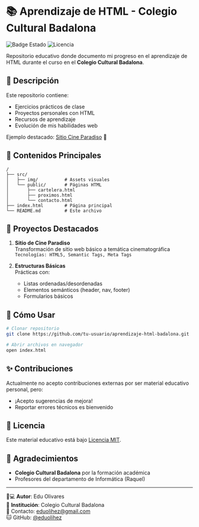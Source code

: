 # 📚 Aprendizaje de HTML - Colegio Cultural Badalona

![Badge Estado](https://img.shields.io/badge/Estado-En%20Desarrollo-brightgreen) 
![Licencia](https://img.shields.io/badge/Licencia-MIT-blue)

Repositorio educativo donde documento mi progreso en el aprendizaje de HTML durante el curso en el **Colegio Cultural Badalona**.

## 🎯 Descripción
Este repositorio contiene:
- Ejercicios prácticos de clase
- Proyectos personales con HTML
- Recursos de aprendizaje
- Evolución de mis habilidades web

Ejemplo destacado: [Sitio Cine Paradiso](src/public/cartelera.html) 🎥

## 📂 Contenidos Principales
```plaintext
/
├── src/
│   ├── img/          # Assets visuales
│   └── public/       # Páginas HTML
│       ├── cartelera.html
│       ├── proximos.html
│       └── contacto.html
├── index.html        # Página principal
└── README.md         # Este archivo
```

## 🚀 Proyectos Destacados
1. **Sitio de Cine Paradiso**  
   Transformación de sitio web básico a temática cinematográfica  
   `Tecnologías: HTML5, Semantic Tags, Meta Tags`

2. **Estructuras Básicas**  
   Prácticas con:
   - Listas ordenadas/desordenadas
   - Elementos semánticos (header, nav, footer)
   - Formularios básicos

## 📖 Cómo Usar
```bash
# Clonar repositorio
git clone https://github.com/tu-usuario/aprendizaje-html-badalona.git

# Abrir archivos en navegador
open index.html
```

## ✨ Contribuciones
Actualmente no acepto contribuciones externas por ser material educativo personal, pero:
- ¡Acepto sugerencias de mejora!
- Reportar errores técnicos es bienvenido

## 📜 Licencia
Este material educativo está bajo [Licencia MIT](LICENSE).

## 🙏 Agradecimientos
- **Colegio Cultural Badalona** por la formación académica
- Profesores del departamento de Informática (Raquel)

---

👨💻 **Autor**: Edu Olivares  
🏫 **Institución**: Colegio Cultural Badalona  
📧 Contacto: [eduolihez@gmail.com](mailto:teduolihez@gmail.com)  
🐱 GitHub: [@eduolihez](https://github.com/eduolihez)
